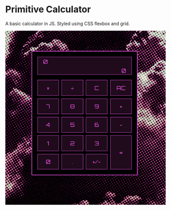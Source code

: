 # Primitive Calculator

A basic calculator in JS. Styled using CSS flexbox and grid.

![Calculator](calcimg.png)